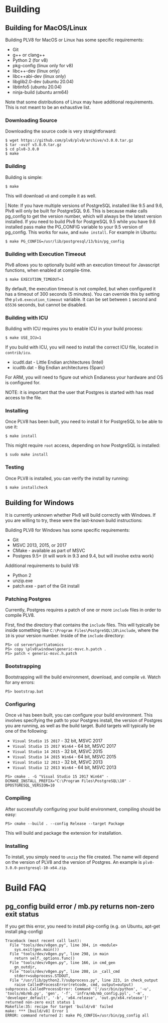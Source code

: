 # Building

## Building for MacOS/Linux

Building PLV8 for MacOS or Linux has some specific requirements:

- Git
- g++ or clang++
- Python 2 (for v8)
- pkg-config (linux only for v8)
- libc++-dev (linux only)
- libc++abi-dev (linux only)
- libglib2.0-dev (ubuntu 20.04)
- libtinfo5 (ubuntu 20.04)
- ninja-build (ubuntu arm64)

Note that some distributions of Linux may have additional requirements. This
is not meant to be an exhaustive list.

### Downloading Source

Downloading the source code is very straightforward:

```
$ wget https://github.com/plv8/plv8/archive/v3.0.0.tar.gz
$ tar -xvzf v3.0.0.tar.gz
$ cd plv8-3.0.0
$ make
```

### Building

Building is simple:

```
$ make
```

This will download `v8` and compile it as well.

| Note: If you have multiple versions of PostgreSQL installed like 9.5 and 9.6, Plv8 will only be built for PostgreSQL 9.6. This is because make calls pg_config to get the version number, which will always be the latest version installed. If you need to build Plv8 for PostgreSQL 9.5 while you have 9.6 installed pass make the PG_CONFIG variable to your 9.5 version of pg_config. This works for `make`, and `make install`. For example in Ubuntu:

```
$ make PG_CONFIG=/usr/lib/postgresql/13/bin/pg_config
```

### Building with Execution Timeout

Plv8 allows you to optionally build with an execution timeout for Javascript
functions, when enabled at compile-time.

```
$ make EXECUTION_TIMEOUT=1
```

By default, the execution timeout is not compiled, but when configured it has a
timeout of 300 seconds (5 minutes). You can override this by setting the
`plv8.execution_timeout` variable. It can be set between `1` second and `65536`
seconds, but cannot be disabled.

### Building with ICU

Building with ICU requires you to enable ICU in your build process:

```
$ make USE_ICU=1
```

If you build with ICU, you will need to install the correct ICU file, located in
`contrib/icu`.

- icudtl.dat - Little Endian architectures (Intel)
- icudtb.dat - Big Endian architectures (Sparc)

For ARM, you will need to figure out which Endianess your hardware and OS is
configured for.

NOTE: it is important that the user that Postgres is started with has read
access to the file.

### Installing

Once PLV8 has been built, you need to install it for PostgreSQL to be able to use
it:

```
$ make install
```

This might require `root` access, depending on how PostgreSQL is installed:

```
$ sudo make install
```

### Testing

Once PLV8 is installed, you can verify the install by running:

```
$ make installcheck
```

## Building for Windows

It is currently unknown whether Plv8 will build correctly with Windows. If you are willing to try, these were the last-known build instructions:

Building PLV8 for Windows has some specific requirements:

- Git
- MSVC 2013, 2015, or 2017
- CMake - available as part of MSVC
- Postgres 9.5+ (it will work in 9.3 and 9.4, but will involve extra work)

Additional requirements to build V8:

- Python 2
- unzip.exe
- patch.exe - part of the Git install

### Patching Postgres

Currently, Postgres requires a patch of one or more `include` files in order to
compile PLV8.

First, find the directory that contains the `include` files. This will typically
be inside something like `C:\Program Files\PostgreSQL\10\include`, where the `10`
is your version number. Inside of the `include` directory:

```
PS> cd server\port\atomics
PS> copy \plv8\windows\generic-msvc.h.patch .
PS> patch < generic-msvc.h.patch
```

### Bootstrapping

Bootstrapping will the build environment, download, and compile `v8`. Watch for
any errors:

```
PS> bootstrap.bat
```

### Configuring

Once `v8` has been built, you can configure your build environment. This involves
specifying the path to your Postgres install, the version of Postgres you are
running, as well as the build target. Build targets will typically be one of the
following:

- `Visual Studio 15 2017` - 32 bit, MSVC 2017
- `Visual Studio 15 2017 Win64` - 64 bit, MSVC 2017
- `Visual Studio 14 2015` - 32 bit, MSVC 2015
- `Visual Studio 14 2015 Win64` - 64 bit, MSVC 2015
- `Visual Studio 12 2013` - 32 bit, MSVC 2013
- `Visual Studio 12 2013 Win64` - 64 bit, MSVC 2013

```
PS> cmake . -G "Visual Studio 15 2017 Win64" -DCMAKE_INSTALL_PREFIX="C:\Program Files\PostgreSQL\10" -DPOSTGRESQL_VERSION=10
```

### Compiling

After successfully configuring your build environment, compiling should be easy:

```
PS> cmake --build . --config Release --target Package
```

This will build and package the extension for installation.

### Installing

To install, you simply need to `unzip` the file created. The name will depend
on the version of PLV8 and the version of Postgres. An example is
`plv8-3.0.0-postgresql-10-x64.zip`.

# Build FAQ

## pg_config build error / mb.py returns non-zero exit status

If you get this error, you need to install pkg-config (e.g. on Ubuntu, apt-get install pkg-config)

```
Traceback (most recent call last):
  File "tools/dev/v8gen.py", line 304, in <module>
    sys.exit(gen.main())
  File "tools/dev/v8gen.py", line 298, in main
    return self._options.func()
  File "tools/dev/v8gen.py", line 166, in cmd_gen
    gn_outdir,
  File "tools/dev/v8gen.py", line 208, in _call_cmd
    stderr=subprocess.STDOUT,
  File "/usr/lib/python2.7/subprocess.py", line 223, in check_output
    raise CalledProcessError(retcode, cmd, output=output)
subprocess.CalledProcessError: Command '['/usr/bin/python', '-u', 'tools/mb/mb.py', 'gen', '-f', 'infra/mb/mb_config.pyl', '-m', 'developer_default', '-b', 'x64.release', 'out.gn/x64.release']' returned non-zero exit status 1
Makefile:35: recipe for target 'build/v8' failed
make: *** [build/v8] Error 1
ERROR: command returned 2: make PG_CONFIG=/usr/bin/pg_config all
```
